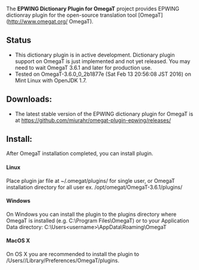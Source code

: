 The **EPWING Dictionary Plugin for OmegaT** project provides EPWING dictionray plugin for the open-source translation tool [OmegaT](http://www.omegat.org/ OmegaT).

## Status

 * This dictionary plugin is in active development. Dictionary plugin support on OmegaT is just implemented and not yet released.
   You may need to wait OmegaT 3.6.1 and later for production use.
 * Tested on OmegaT-3.6.0_0_2b1877e (Sat Feb 13 20:56:08 JST 2016) on Mint Linux with OpenJDK 1.7.

## Downloads:

 * The latest stable version of the EPWING dictionary plugin for OmegaT is at https://github.com/miurahr/omegat-plugin-epwing/releases/

## Install:

  After OmegaT installation completed, you can install plugin.

#### Linux

 Place plugin jar file at ~/.omegat/plugins/ for single user,  or OmegaT installation directory for all user
ex. /opt/omegat/OmegaT-3.6.1/plugins/ 

#### Windows

On Windows you can install the plugin to the plugins directory where OmegaT is installed (e.g. C:\Program Files\OmegaT) or to your Application Data directory:
C:\Users\<username>\AppData\Roaming\OmegaT

#### MacOS X

On OS X you are recommended to install the plugin to /Users/<username>/Library/Preferences/OmegaT/plugins. 
